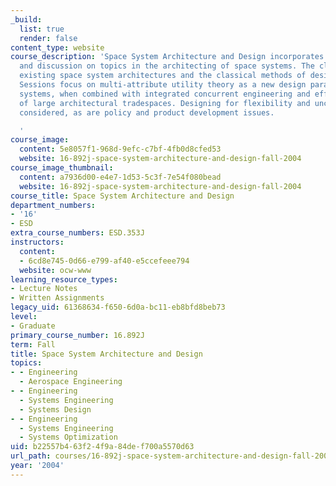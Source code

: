 ```yaml
---
_build:
  list: true
  render: false
content_type: website
course_description: 'Space System Architecture and Design incorporates lectures, readings
  and discussion on topics in the architecting of space systems. The class reviews
  existing space system architectures and the classical methods of designing them.
  Sessions focus on multi-attribute utility theory as a new design paradigm for space
  systems, when combined with integrated concurrent engineering and efficient searches
  of large architectural tradespaces. Designing for flexibility and uncertainty is
  considered, as are policy and product development issues.

  '
course_image:
  content: 5e8057f1-968d-9efc-c7bf-4fb0d8cfed53
  website: 16-892j-space-system-architecture-and-design-fall-2004
course_image_thumbnail:
  content: a7936d00-e4e7-1d53-5c3f-7e54f080bead
  website: 16-892j-space-system-architecture-and-design-fall-2004
course_title: Space System Architecture and Design
department_numbers:
- '16'
- ESD
extra_course_numbers: ESD.353J
instructors:
  content:
  - 6cd8e745-0d66-e799-af40-e5ccefeee794
  website: ocw-www
learning_resource_types:
- Lecture Notes
- Written Assignments
legacy_uid: 61368634-f650-6d0a-bc11-eb8bfd8beb73
level:
- Graduate
primary_course_number: 16.892J
term: Fall
title: Space System Architecture and Design
topics:
- - Engineering
  - Aerospace Engineering
- - Engineering
  - Systems Engineering
  - Systems Design
- - Engineering
  - Systems Engineering
  - Systems Optimization
uid: b22557b4-63f2-4f9a-84de-f700a5570d63
url_path: courses/16-892j-space-system-architecture-and-design-fall-2004
year: '2004'
---
```


